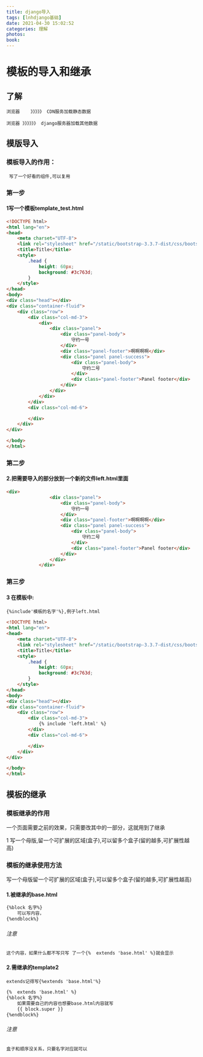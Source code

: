 ```yaml
---
title: django导入
tags: [lnhdjango基础]
date: 2021-04-30 15:02:52
categories: 理解
photos:
book:
---
```


# 模板的导入和继承

## 了解

```
浏览器    》》》》》 CDN服务加载静态数据

浏览器 》》》》》》 django服务器加载其他数据
```



## 模版导入

### 模板导入的作用：

```
 写了一个好看的组件,可以复用
```



### 第一步

#### 1写一个模板template_test.html

```html
<!DOCTYPE html>
<html lang="en">
<head>
    <meta charset="UTF-8">
    <link rel="stylesheet" href="/static/bootstrap-3.3.7-dist/css/bootstrap.min.css">
    <title>Title</title>
    <style>
        .head {
            height: 60px;
            background: #3c763d;
        }
    </style>
</head>
<body>
<div class="head"></div>
<div class="container-fluid">
    <div class="row">
        <div class="col-md-3">
            <div>
                <div class="panel">
                    <div class="panel-body">
                        守约一号
                    </div>
                    <div class="panel-footer">啊啊啊啊</div>
                    <div class="panel panel-success">
                        <div class="panel-body">
                            守约二号
                        </div>
                        <div class="panel-footer">Panel footer</div>
                    </div>
                </div>
            </div>
        </div>
        <div class="col-md-6">

        </div>
    </div>
</div>

</body>
</html>
```

### 第二步

#### 2.把需要导入的部分放到一个新的文件left.html里面

```html
<div>
                <div class="panel">
                    <div class="panel-body">
                        守约一号
                    </div>
                    <div class="panel-footer">啊啊啊啊</div>
                    <div class="panel panel-success">
                        <div class="panel-body">
                            守约二号
                        </div>
                        <div class="panel-footer">Panel footer</div>
                    </div>
                </div>
            </div>
```

### 第三步

#### 3 在模板中:

```
{%include'模板的名字'%},例子left.html
```

```html
<!DOCTYPE html>
<html lang="en">
<head>
    <meta charset="UTF-8">
    <link rel="stylesheet" href="/static/bootstrap-3.3.7-dist/css/bootstrap.min.css">
    <title>Title</title>
    <style>
        .head {
            height: 60px;
            background: #3c763d;
        }
    </style>
</head>
<body>
<div class="head"></div>
<div class="container-fluid">
    <div class="row">
        <div class="col-md-3">
            {% include 'left.html' %}
        </div>
        <div class="col-md-6">

        </div>
    </div>
</div>

</body>
</html>
```

## 模板的继承

### 模板继承的作用

一个页面需要之前的效果，只需要改其中的一部分，这就用到了继承

1 写一个母版,留一个可扩展的区域(盒子),可以留多个盒子(留的越多,可扩展性越高)

### 模板的继承使用方法

写一个母版留一个可扩展的区域(盒子),可以留多个盒子(留的越多,可扩展性越高)

#### 1.被继承的base.html

```html
{%block 名字%}
	可以写内容，
{%endblock%}
```

###### 注意

```
这个内容，如果什么都不写只写 了一个{%  extends 'base.html' %}就会显示
```

#### 2.需继承的template2

```
extends记得写{%extends 'base.html'%}
```



```html
{%  extends 'base.html' %}
{%block 名字%}
	如果需要自己的内容也想要base.html内容就写
	{{ block.super }}
{%endblock%}
```

###### 注意

```
盒子和顺序没关系，只要名字对应就可以
```

